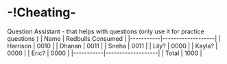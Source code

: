 # -!Cheating-
Question Assistant - that helps with questions (only use it for practice questions )
| Name      | Redbulls Consumed |
|-----------|-------------------|
| Harrison  | 0010              |
| Dhanan    | 0011              |
| Sneha     | 0011              |
| Lily?     | 0000              |
| Kayla?    | 0000              |
| Eric?     | 0000              |
|-----------|-------------------|
| Total     | 1000              |